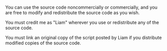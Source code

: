 You can use the source code noncommercially or commercially, and you are free to modify and redistribute the source code as you wish.

You must credit me as "Liam" wherever you use or redistribute any of the source code.

You must link an original copy of the script posted by Liam if you distribute modified copies of the source code.
